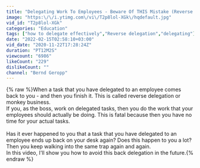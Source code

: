 ```yaml
---
title: "Delegating Work To Employees - Beware Of THIS Mistake (Reverse Delegation)"
image: "https:\/\/i.ytimg.com\/vi\/T2p8lol-XGk\/hqdefault.jpg"
vid_id: "T2p8lol-XGk"
categories: "Education"
tags: ["how to delegate effectively","Reverse delegation","delegating"]
date: "2022-02-15T02:58:10+03:00"
vid_date: "2020-11-22T17:28:24Z"
duration: "PT12M2S"
viewcount: "6986"
likeCount: "229"
dislikeCount: ""
channel: "Bernd Geropp"
---
```

{% raw %}When a task that you have delegated to an employee comes back to you - and then you finish it. This is called reverse delegation or monkey business.<br />If you, as the boss, work on delegated tasks, then you do the work that your employees should actually be doing. This is fatal because then you have no time for your actual tasks.<br /><br />Has it ever happened to you that a task that you have delegated to an employee ends up back on your desk again? Does this happen to you a lot? Then you keep walking into the same trap again and again.<br />In this video, I'll show you how to avoid this back delegation in the future.{% endraw %}
